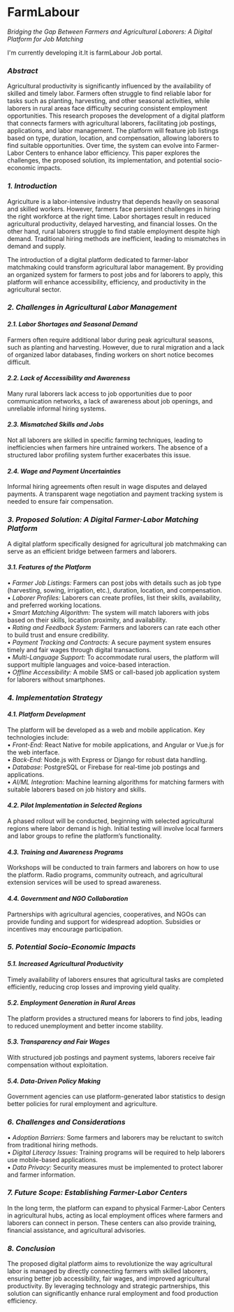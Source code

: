 # FarmLabour
 *Bridging the Gap Between Farmers and Agricultural Laborers: A Digital Platform for Job Matching*  

I'm currently developing it.It is farmLabour Job portal.
### *Abstract*  
Agricultural productivity is significantly influenced by the availability of skilled and timely labor. Farmers often struggle to find reliable labor for tasks such as planting, harvesting, and other seasonal activities, while laborers in rural areas face difficulty securing consistent employment opportunities. This research proposes the development of a digital platform that connects farmers with agricultural laborers, facilitating job postings, applications, and labor management. The platform will feature job listings based on type, duration, location, and compensation, allowing laborers to find suitable opportunities. Over time, the system can evolve into Farmer-Labor Centers to enhance labor efficiency. This paper explores the challenges, the proposed solution, its implementation, and potential socio-economic impacts.  

### *1. Introduction*  
Agriculture is a labor-intensive industry that depends heavily on seasonal and skilled workers. However, farmers face persistent challenges in hiring the right workforce at the right time. Labor shortages result in reduced agricultural productivity, delayed harvesting, and financial losses. On the other hand, rural laborers struggle to find stable employment despite high demand. Traditional hiring methods are inefficient, leading to mismatches in demand and supply.  

The introduction of a digital platform dedicated to farmer-labor matchmaking could transform agricultural labor management. By providing an organized system for farmers to post jobs and for laborers to apply, this platform will enhance accessibility, efficiency, and productivity in the agricultural sector.  

### *2. Challenges in Agricultural Labor Management*  
#### *2.1. Labor Shortages and Seasonal Demand*  
Farmers often require additional labor during peak agricultural seasons, such as planting and harvesting. However, due to rural migration and a lack of organized labor databases, finding workers on short notice becomes difficult.  

#### *2.2. Lack of Accessibility and Awareness*  
Many rural laborers lack access to job opportunities due to poor communication networks, a lack of awareness about job openings, and unreliable informal hiring systems.  

#### *2.3. Mismatched Skills and Jobs*  
Not all laborers are skilled in specific farming techniques, leading to inefficiencies when farmers hire untrained workers. The absence of a structured labor profiling system further exacerbates this issue.  

#### *2.4. Wage and Payment Uncertainties*  
Informal hiring agreements often result in wage disputes and delayed payments. A transparent wage negotiation and payment tracking system is needed to ensure fair compensation.  

### *3. Proposed Solution: A Digital Farmer-Labor Matching Platform*  
A digital platform specifically designed for agricultural job matchmaking can serve as an efficient bridge between farmers and laborers.  

#### *3.1. Features of the Platform*  
•⁠  ⁠*Farmer Job Listings:* Farmers can post jobs with details such as job type (harvesting, sowing, irrigation, etc.), duration, location, and compensation.  
•⁠  ⁠*Laborer Profiles:* Laborers can create profiles, list their skills, availability, and preferred working locations.  
•⁠  ⁠*Smart Matching Algorithm:* The system will match laborers with jobs based on their skills, location proximity, and availability.  
•⁠  ⁠*Rating and Feedback System:* Farmers and laborers can rate each other to build trust and ensure credibility.  
•⁠  ⁠*Payment Tracking and Contracts:* A secure payment system ensures timely and fair wages through digital transactions.  
•⁠  ⁠*Multi-Language Support:* To accommodate rural users, the platform will support multiple languages and voice-based interaction.  
•⁠  ⁠*Offline Accessibility:* A mobile SMS or call-based job application system for laborers without smartphones.  

### *4. Implementation Strategy*  
#### *4.1. Platform Development*  
The platform will be developed as a web and mobile application. Key technologies include:  
•⁠  ⁠*Front-End:* React Native for mobile applications, and Angular or Vue.js for the web interface.  
•⁠  ⁠*Back-End:* Node.js with Express or Django for robust data handling.  
•⁠  ⁠*Database:* PostgreSQL or Firebase for real-time job postings and applications.  
•⁠  ⁠*AI/ML Integration:* Machine learning algorithms for matching farmers with suitable laborers based on job history and skills.  

#### *4.2. Pilot Implementation in Selected Regions*  
A phased rollout will be conducted, beginning with selected agricultural regions where labor demand is high. Initial testing will involve local farmers and labor groups to refine the platform’s functionality.  

#### *4.3. Training and Awareness Programs*  
Workshops will be conducted to train farmers and laborers on how to use the platform. Radio programs, community outreach, and agricultural extension services will be used to spread awareness.  

#### *4.4. Government and NGO Collaboration*  
Partnerships with agricultural agencies, cooperatives, and NGOs can provide funding and support for widespread adoption. Subsidies or incentives may encourage participation.  

### *5. Potential Socio-Economic Impacts*  
#### *5.1. Increased Agricultural Productivity*  
Timely availability of laborers ensures that agricultural tasks are completed efficiently, reducing crop losses and improving yield quality.  

#### *5.2. Employment Generation in Rural Areas*  
The platform provides a structured means for laborers to find jobs, leading to reduced unemployment and better income stability.  

#### *5.3. Transparency and Fair Wages*  
With structured job postings and payment systems, laborers receive fair compensation without exploitation.  

#### *5.4. Data-Driven Policy Making*  
Government agencies can use platform-generated labor statistics to design better policies for rural employment and agriculture.  

### *6. Challenges and Considerations*  
•⁠  ⁠*Adoption Barriers:* Some farmers and laborers may be reluctant to switch from traditional hiring methods.  
•⁠  ⁠*Digital Literacy Issues:* Training programs will be required to help laborers use mobile-based applications.  
•⁠  ⁠*Data Privacy:* Security measures must be implemented to protect laborer and farmer information.  

### *7. Future Scope: Establishing Farmer-Labor Centers*  
In the long term, the platform can expand to physical Farmer-Labor Centers in agricultural hubs, acting as local employment offices where farmers and laborers can connect in person. These centers can also provide training, financial assistance, and agricultural advisories.  

### *8. Conclusion*  
The proposed digital platform aims to revolutionize the way agricultural labor is managed by directly connecting farmers with skilled laborers, ensuring better job accessibility, fair wages, and improved agricultural productivity. By leveraging technology and strategic partnerships, this solution can significantly enhance rural employment and food production efficiency.  

